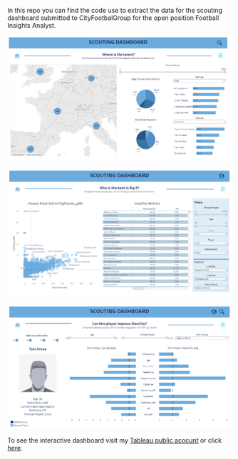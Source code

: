 In this repo you can find the code use to extract the data for the scouting dashboard submitted to CityFootbalGroup for the open position Football Insights Analyst.

![1702573051153](image/README/1702573051153.png)

![1702573086274](image/README/1702573086274.png)

![1702573113474](image/README/1702573113474.png)

To see the interactive dashboard visit my [Tableau public acocunt](https://public.tableau.com/app/profile/edoardo.marchetti) or click [here](https://public.tableau.com/app/profile/edoardo.marchetti/viz/CityGroup-ScoutingdashboardOnlinev2/WhereIstheTalent).
